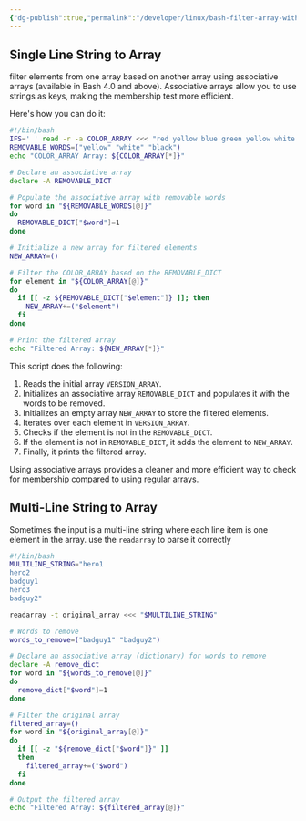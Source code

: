 ```yaml
---
{"dg-publish":true,"permalink":"/developer/linux/bash-filter-array-with-another-array/","tags":["linux","bash","array"],"created":"2025-04-09T22:09:25.371-05:00","updated":"2025-04-09T11:30:09.000-05:00"}
---
```


## Single Line String to Array
filter elements from one array based on another array using associative arrays (available in Bash 4.0 and above). Associative arrays allow you to use strings as keys, making the membership test more efficient.

Here's how you can do it:

```bash
#!/bin/bash
IFS=' ' read -r -a COLOR_ARRAY <<< "red yellow blue green yellow white black"
REMOVABLE_WORDS=("yellow" "white" "black")
echo "COLOR_ARRAY Array: ${COLOR_ARRAY[*]}"

# Declare an associative array
declare -A REMOVABLE_DICT

# Populate the associative array with removable words
for word in "${REMOVABLE_WORDS[@]}"
do
  REMOVABLE_DICT["$word"]=1
done

# Initialize a new array for filtered elements
NEW_ARRAY=()

# Filter the COLOR_ARRAY based on the REMOVABLE_DICT
for element in "${COLOR_ARRAY[@]}"
do
  if [[ -z ${REMOVABLE_DICT["$element"]} ]]; then
    NEW_ARRAY+=("$element")
  fi
done

# Print the filtered array
echo "Filtered Array: ${NEW_ARRAY[*]}"

```

This script does the following:

1. Reads the initial array `VERSION_ARRAY`.
2. Initializes an associative array `REMOVABLE_DICT` and populates it with the words to be removed.
3. Initializes an empty array `NEW_ARRAY` to store the filtered elements.
4. Iterates over each element in `VERSION_ARRAY`.
5. Checks if the element is not in the `REMOVABLE_DICT`.
6. If the element is not in `REMOVABLE_DICT`, it adds the element to `NEW_ARRAY`.
7. Finally, it prints the filtered array.

Using associative arrays provides a cleaner and more efficient way to check for membership compared to using regular arrays.

## Multi-Line String to Array

Sometimes the input is a multi-line string where each line item is one element in the array. use the `readarray` to parse it correctly

```bash
#!/bin/bash
MULTILINE_STRING="hero1
hero2
badguy1
hero3
badguy2"

readarray -t original_array <<< "$MULTILINE_STRING"

# Words to remove
words_to_remove=("badguy1" "badguy2")

# Declare an associative array (dictionary) for words to remove
declare -A remove_dict
for word in "${words_to_remove[@]}"
do
  remove_dict["$word"]=1
done

# Filter the original array
filtered_array=()
for word in "${original_array[@]}"
do
  if [[ -z "${remove_dict["$word"]}" ]]
  then
    filtered_array+=("$word")
  fi
done

# Output the filtered array
echo "Filtered Array: ${filtered_array[@]}"


```